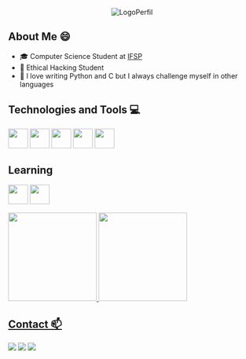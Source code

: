 <div align="center">

![LogoPerfil](https://github.com/WhiteCJbr/WhiteCJbr/assets/120740360/ed7dc7d7-805d-4bfc-84fe-ce47b5c3d440)

</div>

## About Me 😄
* 🎓 Computer Science Student at [IFSP](https://slt.ifsp.edu.br/index.php/component/content/article/2-uncategorised/567-cursos-tecnicos-2)
* 📖 Ethical Hacking Student
* 💟 I love writing Python and C but I always challenge myself in other languages

## Technologies and Tools 💻
<img width="40" height="40" src="https://cdn.jsdelivr.net/gh/devicons/devicon/icons/c/c-original.svg" /> <img width="40" height="40" src="https://cdn.jsdelivr.net/gh/devicons/devicon/icons/python/python-original.svg" /> <img width="40" height="40" src="https://cdn.jsdelivr.net/gh/devicons/devicon/icons/javascript/javascript-original.svg" /> <img width="40" height="40" src="https://cdn.jsdelivr.net/gh/devicons/devicon/icons/linux/linux-original.svg" /> <img width="40" height="40" src="https://cdn.jsdelivr.net/gh/devicons/devicon/icons/jupyter/jupyter-original.svg" />
## Learning
<img width="40" height="40" src="https://static-00.iconduck.com/assets.00/assembly-icon-1024x1024-lc5e1bk1.png"/> <img width="40" height="40" src="https://cdn.jsdelivr.net/gh/devicons/devicon/icons/redhat/redhat-original.svg" />

<div>
<a href="https://github.com/WhiteCJbr">
<img loading="lazy" height="180em" src="https://github-readme-stats.vercel.app/api/top-langs/?username=WhiteCJbr&layout=compact&langs_count=7&theme=dracula"/>
<img loading="lazy" height="180em" src="https://github-readme-stats.vercel.app/api?username=WhiteCJbr&show_icons=true&theme=dracula&include_all_commits=true&count_private=true"/>
</div>

## Contact 📫
<div>

<a href="https://www.instagram.com/moura.sa_gu/" target="_blank"><img loading="lazy" src="https://img.shields.io/badge/-Instagram-%23E4405F?style=for-the-badge&logo=instagram&logoColor=white" target="_blank"></a>
<a href = "mailto:gustavomoura.sa@gmail.com"><img loading="lazy" src="https://img.shields.io/badge/Gmail-D14836?style=for-the-badge&logo=gmail&logoColor=white" target="_blank"></a>
<a href="www.linkedin.com/in/gustavo-moura-de-sá-85a02a1b5" target="_blank"><img loading="lazy" src="https://img.shields.io/badge/-LinkedIn-%230077B5?style=for-the-badge&logo=linkedin&logoColor=white" target="_blank"></a>   
</div>

<!--
**WhiteCJbr/WhiteCJbr** is a ✨ _special_ ✨ repository because its `README.md` (this file) appears on your GitHub profile.

Here are some ideas to get you started:

- 🔭 I’m currently working on ...
- 🌱 I’m currently learning ...
- 👯 I’m looking to collaborate on ...
- 🤔 I’m looking for help with ...
- 💬 Ask me about ...
- 📫 How to reach me: ...
- 😄 Pronouns: ...
- ⚡ Fun fact: ...
-->
